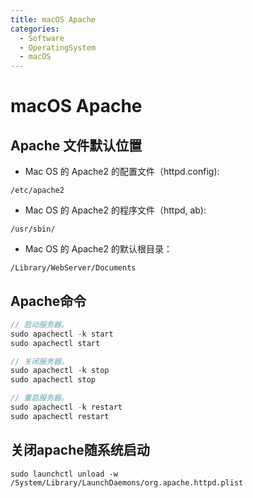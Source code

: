 ```yaml
---
title: macOS Apache
categories:
  - Software
  - OperatingSystem
  - macOS
---
```

# macOS Apache

## Apache 文件默认位置

- Mac OS 的 Apache2 的配置文件（httpd.config):

```
/etc/apache2
```

- Mac OS 的 Apache2 的程序文件（httpd, ab):

```shell
/usr/sbin/
```

- Mac OS 的 Apache2 的默认根目录：

```shell
/Library/WebServer/Documents
```

## Apache命令

```cpp
// 启动服务器。
sudo apachectl -k start
sudo apachectl start

// 关闭服务器。
sudo apachectl -k stop
sudo apachectl stop

// 重启服务器。
sudo apachectl -k restart
sudo apachectl restart
```

## 关闭apache随系统启动

```shell
sudo launchctl unload -w /System/Library/LaunchDaemons/org.apache.httpd.plist
```

